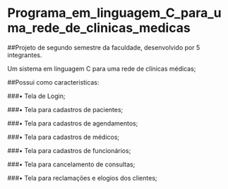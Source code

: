 # Programa_em_linguagem_C_para_uma_rede_de_clinicas_medicas
##Projeto de segundo semestre da faculdade, desenvolvido por 5 integrantes.

<p>Um sistema  em linguagem C para uma rede de clínicas médicas;</p>


<p>##Possui como caracteristicas:</p>
<p>###• Tela de Login;</p>
<p>###• Tela para cadastros de pacientes;</p>
<p>###• Tela para cadastros de agendamentos;</p>
<p>###• Tela para cadastros de médicos;</p>
<p>###• Tela para cadastros de funcionários;</p>
<p>###• Tela para cancelamento de consultas;</p>
<p>###• Tela para reclamações e elogios dos clientes;</p>
